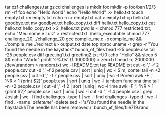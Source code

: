 tar xzf challenges.tar.gz
cd challenges
ls
mkdir foo
mkdir -p foo/bar/1/2/3
rm -rf foo
echo "Hello World"
echo "Hello World" >> hello.txt
touch empty.txt
rm empty.txt
echo -n > empty.txt
cat > empty.txt
cp hello.txt goodbye.txt
mv goodbye.txt hello_copy.txt
diff hello.txt hello_copy.txt
cat hello.txt hello_copy.txt > 2_hellos.txt
pwd
ls -l
chmod 777 restricted.txt, echo "Meu nome é Luiz" > restricted.txt
./hello_executable
chmod 777 challenge_20, ./challenge_20
gcc compile_me.c -o compile_me && ./compile_me
./redirect &> output.txt
date
top
nproc
uname -r
grep -r "You found the needle in the haystack" bunch_of_files
head -25 people.csv
tail -25 people.csv
diff greeting1.txt greeting2.txt -U0
echo "Hello" && sleep 5 && echo "World"
printf '0%.0s' {1..1000000} > zero.txt
head -c 2000000 /dev/urandom > random.txt
wc -l README.txt
tac README.txt
cut -d ',' -f 2 people.csv
cut -d ',' -f 2 people.csv | sort | uniq | wc -l
Sim, contei
tail -n +2 people.csv | cut -d ',' -f 2 people.csv | sort | uniq | wc -l Porém awk -F ',' 'NR > 1 {print $2}' people.csv | sort | uniq | wc -l também funciona
time tail -n +2 people.csv | cut -d ',' -f 2 | sort | uniq | wc -l
time awk -F ',' 'NR > 1 {print $2}' people.csv | sort | uniq | wc -l
cut -d ',' -f 4 people.csv | grep Josiah | wc -l
find challenges -type f | wc -l
find challenges -type d | wc -l
find . -name '*deleteme*' -delete
sed -i 's/You found the needle in the haystack!/The needle has been removed./' bunch_of_files/file719.rand